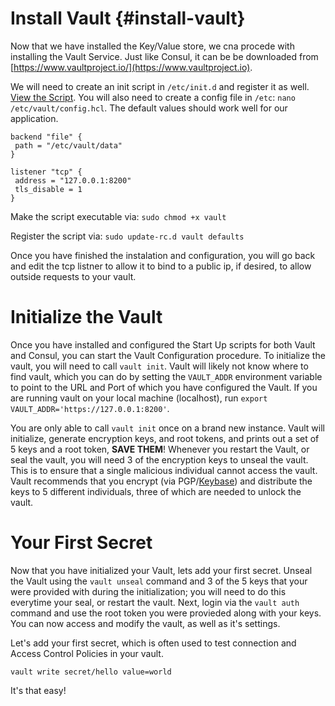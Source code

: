 # Install Vault {#install-vault}

Now that we have installed the Key/Value store, we cna procede with installing the Vault Service. Just like Consul, it can be be downloaded from [https://www.vaultproject.io/](https://www.vaultproject.io).

We will need to create an init script in `/etc/init.d` and register it as well. [View the Script](/vault.txt). You will also need to create a config file in `/etc`: `nano /etc/vault/config.hcl`. The default values should work well for our application.

```
backend "file" {
 path = "/etc/vault/data"
}

listener "tcp" {
 address = "127.0.0.1:8200"
 tls_disable = 1
}
```

Make the script executable via: `sudo chmod +x vault`

Register the script via: `sudo update-rc.d vault defaults`

Once you have finished the instalation and configuration, you will go back and edit the tcp listner to allow it to bind to a public ip, if desired, to allow outside requests to your vault.

# Initialize the Vault

Once you have installed and configured the Start Up scripts for both Vault and Consul, you can start the Vault Configuration procedure. To initialize the vault, you will need to call `vault init`. Vault will likely not know where to find vault, which you can do by setting the `VAULT_ADDR` environment variable to point to the URL and Port of which you have configured the Vault. If you are running vault on your local machine (localhost), run `export VAULT_ADDR='https://127.0.0.1:8200'`.

You are only able to call `vault init` once on a brand new instance. Vault will initialize, generate encryption keys, and root tokens, and prints out a set of 5 keys and a root token, **SAVE THEM**! Whenever you restart the Vault, or seal the vault, you will need 3 of the encryption keys to unseal the vault. This is to ensure that a single malicious individual cannot access the vault. Vault recommends that you encrypt \(via PGP\/[Keybase](https://keybase.io/)\) and distribute the keys to 5 different individuals, three of which are  needed to unlock the vault.

# Your First Secret

Now that you have initialized your Vault, lets add your first secret. Unseal the Vault using the `vault unseal` command and 3 of the 5 keys that your were provided with during the initialization; you will need to do this everytime your seal, or restart the vault. Next, login via the `vault auth` command and use the root token you were provieded along with your keys. You can now access and modify the vault, as well as it's settings.

Let's add your first secret, which is often used to test connection and Access Control Policies in your vault.
```
vault write secret/hello value=world
```

It's that easy!